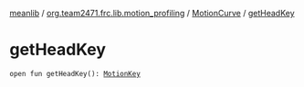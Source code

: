 [meanlib](../../index.md) / [org.team2471.frc.lib.motion_profiling](../index.md) / [MotionCurve](index.md) / [getHeadKey](./get-head-key.md)

# getHeadKey

`open fun getHeadKey(): `[`MotionKey`](../-motion-key/index.md)
